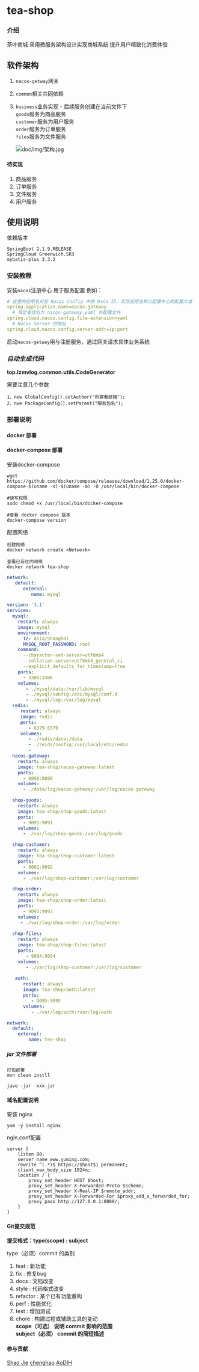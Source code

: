 # tea-shop

### 介绍

茶叶商城 采用微服务架构设计实现商城系统 提升用户精致化消费体验

## 软件架构

1. `nacos-getway`网关
2. `common`相关共同依赖
3. `business`业务实现 - 后续服务创建在当前文件下  
   `goods`服务为商品服务   
   `customer`服务为用户服务    
   `order`服务为订单服务    
   `files`服务为文件服务

   ![doc/img/架构.jpg](doc/img/架构.png)


#### 待实现

1. 商品服务
2. 订单服务
3. 文件服务
4. 用户服务

## 使用说明

依赖版本

```
SpringBoot 2.1.9.RELEASE
SpringCloud Greenwich.SR3
mybatis-plus 3.3.2
```

### 安装教程

安装`nacos`注册中心 用于服务配置 例如：

```yaml
# 这里的应用名对应 Nacos Config 中的 Data ID，实际应用名称以配置中心的配置为准
spring.application.name=nacos-gateway
  # 指定查找名为 nacos-gateway.yaml 的配置文件
spring.cloud.nacos.config.file-extension=yaml
  # Nacos Server 的地址
spring.cloud.nacos.config.server-addr=ip:port 
```

启动`nacos-getway`用与注册服务，通过网关请求具体业务系统

### _自动生成代码_ 

**top.lzmvlog.common.utils.CodeGenerator** 
   
需要注意几个参数 
```
1、new GlobalConfig().setAuthor("创建者邮箱");
2、nwe PackageConfig().setParent("服务包名");
```

### 部署说明

#### docker 部署

#### docker-compose 部署
安装docker-compose
```shell
wget https://github.com/docker/compose/releases/download/1.25.0/docker-compose-$(uname -s)-$(uname -m) -O /usr/local/bin/docker-compose

#读写权限
sudo chmod +x /usr/local/bin/docker-compose

#查看 docker compose 版本
docker-compose version
```
配置网络
```
创建网络
docker network create <Network>

查看已存在的网络
docker network tea-shop
```
```yaml
network:
   default:
      external:
         name: mysql
```
```yaml
version: '3.1'
services:
  mysql:
    restart: always
    image: mysql
    environment:
      TZ: Asia/Shanghai
      MYSQL_ROOT_PASSWORD: root
    command:
      --character-set-server=utf8mb4
      --collation-server=utf8mb4_general_ci
      --explicit_defaults_for_timestamp=true
    ports:
      - 3306:3306
    volumes:
       - ./mysql/data:/var/lib/mysql
       - ./mysql/config:/etc/mysql/conf.d
       - ./mysql/log:/var/log/mysql
  redis:
     restart: always
     image: redis
     ports:
        - 6379:6379
     volumes:
        - ./redis/data:/data
        - ./reids/config:/usr/local/etc/redis
        - 
  nacos-gateway:
    restart: always
    image: tea-shop/nacos-gateway:latest
    ports:
      - 8090:8090
    volumes:
      - ./data/log/nacos-gateway:/var/log/nacos-gateway

  shop-goods:
    restart: always
    image: tea-shop/shop-goods:latest
    ports:
      - 9091:9091
    volumes:
      - ./var/log/shop-goods:/var/log/goods

  shop-customer:
    restart: always
    image: tea-shop/shop-customer:latest
    ports:
      - 9092:9092
    volumes:
      - ./var/log/shop-customer:/var/log/customer

  shop-order:
    restart: always
    image: tea-shop/shop-order:latest
    ports:
      - 9093:9093
    volumes:
     - ./var/log/shop-order:/var/log/order
       
  shop-files:
    restart: always
    image: tea-shop/shop-files:latest
    ports:
       - 9094:9094
    volumes:
       - ./var/log/shop-customer:/var/log/customer     
         
   auth:
      restart: always
      image: tea-shop/auth:latest
      ports:
         - 9095:9095
      volumes:
         - ./var/log/auth:/var/log/auth

network:
  default:
    external:
        name: tea-shop
```

##### jar 文件部署

```shell
打包部署
mvn clean instll 

jave -jar  xxx.jar
```

#### 域名配置说明

安装 nginx

```shell
yum -y install nginx
```

ngin.conf配置

```shell
server {
    listen 80;
    server_name www.yuming.com;
    rewrite ^(.*)$ https://$host$1 permanent;
    client_max_body_size 1024m;
    location / {
        proxy_set_header HOST $host;
        proxy_set_header X-Forwarded-Proto $scheme;
        proxy_set_header X-Real-IP $remote_addr;
        proxy_set_header X-Forwarded-For $proxy_add_x_forwarded_for;
        proxy_pass http://127.0.0.1:8080/;
    }
}
```

#### Git提交规范
   <b>提交格式：type(scope) : subject</b>

type（必须）commit 的类别
1. feat : 新功能
2. fix : 修复bug
3. docs : 文档改变
4. style : 代码格式改变
5. refactor : 某个已有功能重构
6. perf : 性能优化
7. test : 增加测试
8. chore : 构建过程或辅助工具的变动    
**scope（可选） 说明 commit 影响的范围**  
**subject（必须） commit 的简短描述**

#### 参与贡献
[Shao Jie](https://github.com/lzmvlog)
[chenghao](https://github.com/chenghao24)
[AoDIH](https://github.com/AoDIH)
